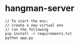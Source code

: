 # hangman-server

    // To start the env:
    // create a new virtual env
    // run the following
    pip install -r requirements.txt
    python app.py